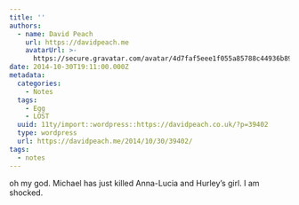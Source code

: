 ```yaml
---
title: ''
authors:
  - name: David Peach
    url: https://davidpeach.me
    avatarUrl: >-
      https://secure.gravatar.com/avatar/4d7faf5eee1f055a85788c44936b8995eaab6dfb004e7854ec747ccb272e91ee?s=96&d=mm&r=g
date: 2014-10-30T19:11:00.000Z
metadata:
  categories:
    - Notes
  tags:
    - Egg
    - LOST
  uuid: 11ty/import::wordpress::https://davidpeach.co.uk/?p=39402
  type: wordpress
  url: https://davidpeach.me/2014/10/30/39402/
tags:
  - notes
---
```

oh my god. Michael has just killed Anna-Lucia and Hurley’s girl. I am shocked.